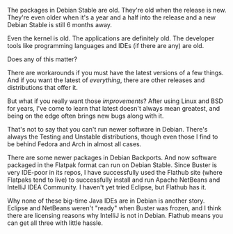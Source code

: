 The packages in Debian Stable are old. They're old when the release is new. They're even older when it's a year and a half into the release and a new Debian Stable is still 6 months away.

Even the kernel is old. The applications are definitely old. The developer tools like programming languages and IDEs (if there are any) are old.

Does any of this matter?

There are workarounds if you must have the latest versions of a few things. And if you want the latest of _everything_, there are other releases and distributions that offer it.

But what if you really want those _improvements_? After using Linux and BSD for years, I've come to learn that latest doesn't always mean greatest, and being on the edge often brings new bugs along with it.

That's not to say that you can't run newer software in Debian. There's always the Testing and Unstable distributions, though even those I find to be behind Fedora and Arch in almost all cases.

There are some newer packages in Debian Backports. And now software packaged in the Flatpak format can run on Debian Stable. Since Buster is very IDE-poor in its repos, I have successfully used the Flathub site (where Flatpaks tend to live) to successfully install and run Apache NetBeans and IntelliJ IDEA Community. I haven't yet tried Eclipse, but Flathub has it.

Why none of these big-time Java IDEs are in Debian is another story. Eclipse and NetBeans weren't "ready" when Buster was frozen, and I think there are licensing reasons why IntelliJ is not in Debian. Flathub means you can get all three with little hassle.
